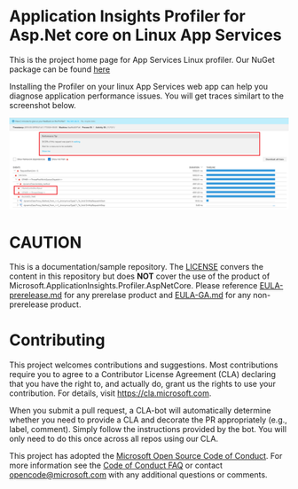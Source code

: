 
# Application Insights Profiler for Asp.Net core on Linux App Services

This is the project home page for App Services Linux profiler. Our NuGet package can be found [here](https://www.nuget.org/packages/Microsoft.ApplicationInsights.Profiler.AspNetCore/)

Installing the Profiler on your linux App Services web app can help you diagnose application performance issues. You will get traces similart to the screenshot below.

![Profiler Traces](./media/profiler-traces.png)

# CAUTION
This is a documentation/sample repository. The [LICENSE](LICENSE) convers the content in this repository but does **NOT** cover the use of the product of Microsoft.ApplicationInsights.Profiler.AspNetCore. Please reference [EULA-prerelease.md](EULA-prerelease.md) for any prerelase product and [EULA-GA.md](EULA-GA.md) for any non-prerelease product.

# Contributing

This project welcomes contributions and suggestions.  Most contributions require you to agree to a
Contributor License Agreement (CLA) declaring that you have the right to, and actually do, grant us
the rights to use your contribution. For details, visit https://cla.microsoft.com.

When you submit a pull request, a CLA-bot will automatically determine whether you need to provide
a CLA and decorate the PR appropriately (e.g., label, comment). Simply follow the instructions
provided by the bot. You will only need to do this once across all repos using our CLA.

This project has adopted the [Microsoft Open Source Code of Conduct](https://opensource.microsoft.com/codeofconduct/).
For more information see the [Code of Conduct FAQ](https://opensource.microsoft.com/codeofconduct/faq/) or
contact [opencode@microsoft.com](mailto:opencode@microsoft.com) with any additional questions or comments.
